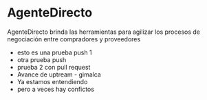 ﻿# AgenteDirecto
AgenteDirecto brinda las herramientas para agilizar los procesos de negociación entre compradores y proveedores

 - esto es una prueba push 1
 - otra prueba push 
 - prueba 2 con pull request
 - Avance de uptream - gimalca
 - Ya estamos entendiendo
 - pero a veces hay confictos
